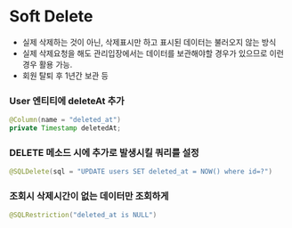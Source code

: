 # Soft Delete
- 실제 삭제하는 것이 아닌, 삭제표시만 하고 표시된 데이터는 불러오지 않는 방식
- 실제 삭제요청을 해도 관리입장에서는 데이터를 보관해야할 경우가 있으므로 이런 경우 활용 가능.
- 회원 탈퇴 후 1년간 보관 등


### User 엔티티에 deleteAt 추가
```java
@Column(name = "deleted_at")
private Timestamp deletedAt;
```

### DELETE 메소드 시에 추가로 발생시킬 쿼리를 설정
```java
@SQLDelete(sql = "UPDATE users SET deleted_at = NOW() where id=?")
```

### 조회시 삭제시간이 없는 데이터만 조회하게
```java
@SQLRestriction("deleted_at is NULL")
```